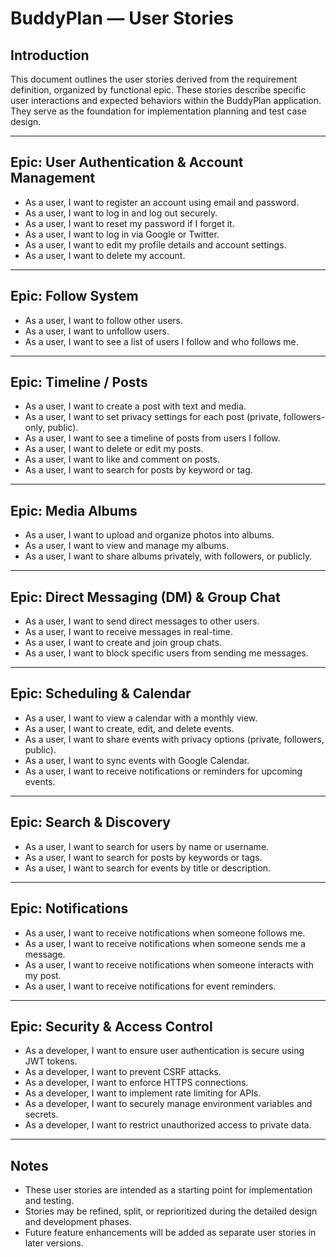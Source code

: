 # BuddyPlan — User Stories

## Introduction

This document outlines the user stories derived from the requirement definition, organized by functional epic. These stories describe specific user interactions and expected behaviors within the BuddyPlan application. They serve as the foundation for implementation planning and test case design.

---

## Epic: User Authentication & Account Management

- As a user, I want to register an account using email and password.
- As a user, I want to log in and log out securely.
- As a user, I want to reset my password if I forget it.
- As a user, I want to log in via Google or Twitter.
- As a user, I want to edit my profile details and account settings.
- As a user, I want to delete my account.

---

## Epic: Follow System

- As a user, I want to follow other users.
- As a user, I want to unfollow users.
- As a user, I want to see a list of users I follow and who follows me.

---

## Epic: Timeline / Posts

- As a user, I want to create a post with text and media.
- As a user, I want to set privacy settings for each post (private, followers-only, public).
- As a user, I want to see a timeline of posts from users I follow.
- As a user, I want to delete or edit my posts.
- As a user, I want to like and comment on posts.
- As a user, I want to search for posts by keyword or tag.

---

## Epic: Media Albums

- As a user, I want to upload and organize photos into albums.
- As a user, I want to view and manage my albums.
- As a user, I want to share albums privately, with followers, or publicly.

---

## Epic: Direct Messaging (DM) & Group Chat

- As a user, I want to send direct messages to other users.
- As a user, I want to receive messages in real-time.
- As a user, I want to create and join group chats.
- As a user, I want to block specific users from sending me messages.

---

## Epic: Scheduling & Calendar

- As a user, I want to view a calendar with a monthly view.
- As a user, I want to create, edit, and delete events.
- As a user, I want to share events with privacy options (private, followers, public).
- As a user, I want to sync events with Google Calendar.
- As a user, I want to receive notifications or reminders for upcoming events.

---

## Epic: Search & Discovery

- As a user, I want to search for users by name or username.
- As a user, I want to search for posts by keywords or tags.
- As a user, I want to search for events by title or description.

---

## Epic: Notifications

- As a user, I want to receive notifications when someone follows me.
- As a user, I want to receive notifications when someone sends me a message.
- As a user, I want to receive notifications when someone interacts with my post.
- As a user, I want to receive notifications for event reminders.

---

## Epic: Security & Access Control

- As a developer, I want to ensure user authentication is secure using JWT tokens.
- As a developer, I want to prevent CSRF attacks.
- As a developer, I want to enforce HTTPS connections.
- As a developer, I want to implement rate limiting for APIs.
- As a developer, I want to securely manage environment variables and secrets.
- As a developer, I want to restrict unauthorized access to private data.

---

## Notes

- These user stories are intended as a starting point for implementation and testing.
- Stories may be refined, split, or reprioritized during the detailed design and development phases.
- Future feature enhancements will be added as separate user stories in later versions.

